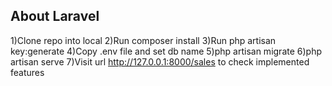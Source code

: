 ## About Laravel

1)Clone repo into local
2)Run composer install
3)Run php artisan key:generate
4)Copy .env file and set db name
5)php artisan migrate
6)php artisan serve
7)Visit url http://127.0.0.1:8000/sales to check implemented features 